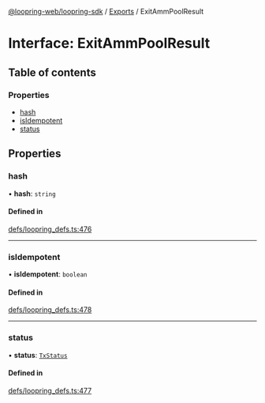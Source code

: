 [@loopring-web/loopring-sdk](../README.md) / [Exports](../modules.md) / ExitAmmPoolResult

# Interface: ExitAmmPoolResult

## Table of contents

### Properties

- [hash](ExitAmmPoolResult.md#hash)
- [isIdempotent](ExitAmmPoolResult.md#isidempotent)
- [status](ExitAmmPoolResult.md#status)

## Properties

### hash

• **hash**: `string`

#### Defined in

[defs/loopring_defs.ts:476](https://github.com/Loopring/loopring_sdk/blob/a4b843d/src/defs/loopring_defs.ts#L476)

___

### isIdempotent

• **isIdempotent**: `boolean`

#### Defined in

[defs/loopring_defs.ts:478](https://github.com/Loopring/loopring_sdk/blob/a4b843d/src/defs/loopring_defs.ts#L478)

___

### status

• **status**: [`TxStatus`](../enums/TxStatus.md)

#### Defined in

[defs/loopring_defs.ts:477](https://github.com/Loopring/loopring_sdk/blob/a4b843d/src/defs/loopring_defs.ts#L477)
